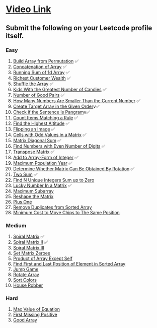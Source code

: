 # [Video Link](https://youtu.be/n60Dn0UsbEk)

## Submit the following on your Leetcode profile itself.

### Easy
1. [Build Array from Permutation](https://leetcode.com/problems/build-array-from-permutation/) ✅
2. [Concatenation of Array](https://leetcode.com/problems/concatenation-of-array/) ✅
3. [Running Sum of 1d Array](https://leetcode.com/problems/running-sum-of-1d-array/) ✅
4. [Richest Customer Wealth](https://leetcode.com/problems/richest-customer-wealth/) ✅
5. [Shuffle the Array](https://leetcode.com/problems/shuffle-the-array/) ✅
6. [Kids With the Greatest Number of Candies](https://leetcode.com/problems/kids-with-the-greatest-number-of-candies/) ✅
7. [Number of Good Pairs](https://leetcode.com/problems/number-of-good-pairs/) ✅
8. [How Many Numbers Are Smaller Than the Current Number](https://leetcode.com/problems/how-many-numbers-are-smaller-than-the-current-number/) ✅
9. [Create Target Array in the Given Order](https://leetcode.com/problems/create-target-array-in-the-given-order/)v✅
10. [Check if the Sentence Is Pangram](https://leetcode.com/problems/check-if-the-sentence-is-pangram/)v✅
11. [Count Items Matching a Rule](https://leetcode.com/problems/count-items-matching-a-rule/) ✅
12. [Find the Highest Altitude](https://leetcode.com/problems/find-the-highest-altitude/) ✅
13. [Flipping an Image](https://leetcode.com/problems/flipping-an-image/) ✅
14. [Cells with Odd Values in a Matrix](https://leetcode.com/problems/cells-with-odd-values-in-a-matrix/) ✅
15. [Matrix Diagonal Sum](https://leetcode.com/problems/matrix-diagonal-sum/) ✅
16. [Find Numbers with Even Number of Digits](https://leetcode.com/problems/find-numbers-with-even-number-of-digits/) ✅
17. [Transpose Matrix](https://leetcode.com/problems/transpose-matrix/) ✅
18. [Add to Array-Form of Integer](https://leetcode.com/problems/add-to-array-form-of-integer/) ✅
19. [Maximum Population Year](https://leetcode.com/problems/maximum-population-year/) ✅
20. [Determine Whether Matrix Can Be Obtained By Rotation](https://leetcode.com/problems/determine-whether-matrix-can-be-obtained-by-rotation/) ✅
21. [Two Sum](https://leetcode.com/problems/two-sum/) ✅
22. [Find N Unique Integers Sum up to Zero](https://leetcode.com/problems/find-n-unique-integers-sum-up-to-zero/)
23. [Lucky Number In a Matrix](https://leetcode.com/problems/lucky-numbers-in-a-matrix/) ✅
24. [Maximum Subarray](https://leetcode.com/problems/maximum-subarray/)
25. [Reshape the Matrix](https://leetcode.com/problems/reshape-the-matrix/)
26. [Plus One](https://leetcode.com/problems/plus-one/)
27. [Remove Duplicates from Sorted Array](https://leetcode.com/problems/remove-duplicates-from-sorted-array/)
28. [Minimum Cost to Move Chips to The Same Position](https://leetcode.com/problems/minimum-cost-to-move-chips-to-the-same-position/)

### Medium
1. [Spiral Matrix](https://leetcode.com/problems/spiral-matrix/) ✅
2. [Spiral Matrix II](https://leetcode.com/problems/spiral-matrix-ii/) ✅
3. [Spiral Matrix III](https://leetcode.com/problems/spiral-matrix-iii/)
4. [Set Matrix Zeroes](https://leetcode.com/problems/set-matrix-zeroes/)
5. [Product of Array Except Self](https://leetcode.com/problems/product-of-array-except-self/)
6. [Find First and Last Position of Element in Sorted Array](https://leetcode.com/problems/find-first-and-last-position-of-element-in-sorted-array/)
7. [Jump Game](https://leetcode.com/problems/jump-game/)
8. [Rotate Array](https://leetcode.com/problems/rotate-array/)
9. [Sort Colors](https://leetcode.com/problems/sort-colors/)
10. [House Robber](https://leetcode.com/problems/house-robber/)

### Hard
1. [Max Value of Equation](https://leetcode.com/problems/max-value-of-equation/)
2. [First Missing Positive](https://leetcode.com/problems/first-missing-positive/)
3. [Good Array](https://leetcode.com/problems/check-if-it-is-a-good-array/)
